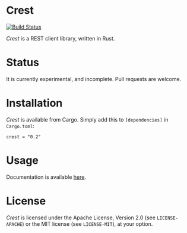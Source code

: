 # Crest

[![Build Status](https://travis-ci.org/pablocouto/crest.svg?branch=master)](https://travis-ci.org/pablocouto/crest)

_Crest_ is a REST client library, written in Rust.

# Status

It is currently experimental, and incomplete. Pull requests are welcome.

# Installation

_Crest_ is available from Cargo. Simply add this to `[dependencies]` in `Cargo.toml`:

```
crest = "0.2"
```

# Usage

Documentation is available [here](https://pablocouto.github.io/crest/crest/index.html).

# License

_Crest_ is licensed under the Apache License, Version 2.0 (see `LICENSE-APACHE`) or the MIT license (see `LICENSE-MIT`), at your option.
